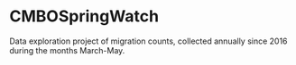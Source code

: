 # CMBOSpringWatch
Data exploration project of migration counts, collected annually since 2016 during the months March-May. 
